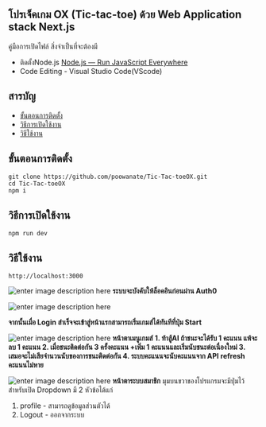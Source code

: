 ## โปรเจ็คเกม OX (Tic-tac-toe) ด้วย Web Application stack Next.js
คู่มือการเปิดไฟล์ สิ่งจำเป็นที่จะต้องมี

 - ติดตั้งNode.js [Node.js — Run JavaScript Everywhere](https://nodejs.org/en)
 - Code Editing - Visual Studio Code(VScode)
 
## สารบัญ
 - [ขั้นตอนการติดตั้ง](#%E0%B8%82%E0%B8%B1%E0%B9%89%E0%B8%99%E0%B8%95%E0%B8%AD%E0%B8%99%E0%B8%81%E0%B8%B2%E0%B8%A3%E0%B8%95%E0%B8%B4%E0%B8%94%E0%B8%95%E0%B8%B1%E0%B9%89%E0%B8%87)
 - [วิธีการเปิดใช้งาน](#%E0%B8%A7%E0%B8%B4%E0%B8%98%E0%B8%B5%E0%B8%81%E0%B8%B2%E0%B8%A3%E0%B9%80%E0%B8%9B%E0%B8%B4%E0%B8%94%E0%B9%83%E0%B8%8A%E0%B9%89%E0%B8%87%E0%B8%B2%E0%B8%99)
 - [วิธีใช้งาน](#%E0%B8%A7%E0%B8%B4%E0%B8%98%E0%B8%B5%E0%B9%83%E0%B8%8A%E0%B9%89%E0%B8%87%E0%B8%B2%E0%B8%99)

 
## ขั้นตอนการติดตั้ง


    git clone https://github.com/poowanate/Tic-Tac-toeOX.git
    cd Tic-Tac-toeOX
    npm i

 ## วิธีการเปิดใช้งาน

    npm run dev

 ## วิธีใช้งาน

    http://localhost:3000


![enter image description here](https://img2.pic.in.th/pic/imageaddefc8c776b4a9a.png)
**ระบบจะบังคับให้ล็อคอินก่อนผ่าน Auth0**



![enter image description here](https://img5.pic.in.th/file/secure-sv1/image4bc668bfe93d1d4c.png)

**จากนั้นเมื่อ Login สำเร็จจะเข้าสู่หน้าแรกสามารถเริ่มเกมส์ได้ทันทีที่ปุ่ม Start**

 ![enter image description here](https://img2.pic.in.th/pic/image74eafdfdeb38c193.png)
**หน้าตาเมนูเกมส์**
 **1. ท้าสู้AI ถ้าชนะจะได้รับ 1 คะแนน แพ้จะลบ 1 คะแนน 
     2. เมื่อชนะติดต่อกัน 3 ครั้งคะแนน +เพิ่ม 1 คะแนนและเริ่มนับชนะต่อเนื่องใหม่
     3. เสมอจะไม่เสียจำนวนนับของการชนะติดต่อกัน
     4. ระบบคะแนนจะนับคะแนนจาก API refresh คะแนนไม่หาย**

 
 
 ![enter image description here](https://img5.pic.in.th/file/secure-sv1/imagec457cbc250c6f68a.png)
**หน้าตาระบบสมาชิก**
มุมบนขวาของโปรแกรมจะมีปุ่มไว้สำหรับเปิด Dropdown
มี 2 หัวข้อได้แก่

 1. profile - สามารถดูข้อมูลส่วนตัวได้
 2. Logout - ออกจากระบบ
